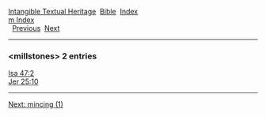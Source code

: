 [Intangible Textual Heritage](../../index)  [Bible](../index) 
[Index](index)   
[m Index](_m_)  
  [Previous](c07435)  [Next](c07437) 

------------------------------------------------------------------------

### &lt;millstones&gt; 2 entries

[Isa 47:2](../kjv/isa047.htm#002)  
[Jer 25:10](../kjv/jer025.htm#010)  

------------------------------------------------------------------------

[Next: mincing (1)](c07437)

